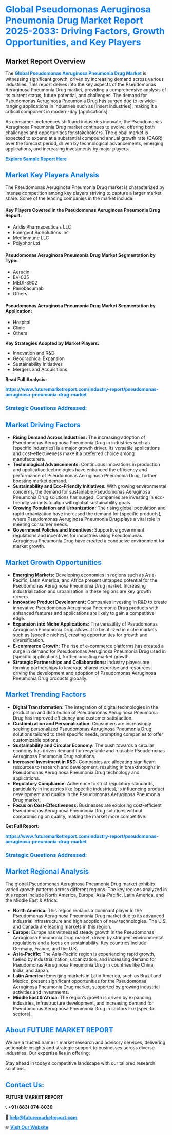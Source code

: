 <h1 style="color: #007BFF;">Global Pseudomonas Aeruginosa Pneumonia Drug Market Report 2025-2033: Driving Factors, Growth Opportunities, and Key Players</h1>

<section id="overview">
<h2>Market Report Overview</h2>
<p>The <a href="https://www.futuremarketreport.com/industry-report/pseudomonas-aeruginosa-pneumonia-drug-market" style="color: #007BFF; text-decoration: none;"><strong>Global Pseudomonas Aeruginosa Pneumonia Drug Market</strong></a> is witnessing significant growth, driven by increasing demand across various industries. This report delves into the key aspects of the Pseudomonas Aeruginosa Pneumonia Drug market, providing a comprehensive analysis of its current status, future potential, and challenges. The demand for Pseudomonas Aeruginosa Pneumonia Drug has surged due to its wide-ranging applications in industries such as [insert industries], making it a critical component in modern-day [applications].</p>
<p>As consumer preferences shift and industries innovate, the Pseudomonas Aeruginosa Pneumonia Drug market continues to evolve, offering both challenges and opportunities for stakeholders. The global market is expected to expand at a substantial compound annual growth rate (CAGR) over the forecast period, driven by technological advancements, emerging applications, and increasing investments by major players.</p>
</section>

<section id="overview">
<p><a href="https://www.futuremarketreport.com/request-sample/reportId=53589" style="color: #007BFF; text-decoration: none;"><strong>Explore Sample Report Here</strong></a></p>
</section>

<section id="key-players">
<h2 style="color: #007BFF;">Market Key Players Analysis</h2>
<p>The Pseudomonas Aeruginosa Pneumonia Drug market is characterized by intense competition among key players striving to capture a larger market share. Some of the leading companies in the market include:</p>
<h4>Key Players Covered in the Pseudomonas Aeruginosa Pneumonia Drug Report:</h4>
<ul><li>Aridis Pharmaceuticals LLC</li><li>Emergent BioSolutions Inc</li><li>MedImmune LLC</li><li>Polyphor Ltd</li></ul>
<h4>Pseudomonas Aeruginosa Pneumonia Drug Market Segmentation by Type:</h4>
<ul><li>Aerucin</li><li>EV-035</li><li>MEDI-3902</li><li>Panobacumab</li><li>Others</li></ul>

<h4>Pseudomonas Aeruginosa Pneumonia Drug Market Segmentation by Application:</h4>
<ul><li>Hospital</li><li>Clinic</li><li>Others</li></ul>
<p><strong>Key Strategies Adopted by Market Players:</strong></p>
<ul>
<li>Innovation and R&D</li>
<li>Geographical Expansion</li>
<li>Sustainability Initiatives</li>
<li>Mergers and Acquisitions</li>
</ul>
</section>

<section>
<p><strong>Read Full Analysis: </strong></p><a href="https://www.futuremarketreport.com/industry-report/pseudomonas-aeruginosa-pneumonia-drug-market" style="color: #007BFF; text-decoration: none;"><strong>https://www.futuremarketreport.com/industry-report/pseudomonas-aeruginosa-pneumonia-drug-market</strong></a>
<h3 style="color: #007BFF;">Strategic Questions Addressed:</h3>
</section>

<section id="driving-factors">
<h2 style="color: #007BFF;">Market Driving Factors</h2>
<ul>
<li><strong>Rising Demand Across Industries:</strong> The increasing adoption of Pseudomonas Aeruginosa Pneumonia Drug in industries such as [specific industries] is a major growth driver. Its versatile applications and cost-effectiveness make it a preferred choice among manufacturers.</li>
<li><strong>Technological Advancements:</strong> Continuous innovations in production and application technologies have enhanced the efficiency and performance of Pseudomonas Aeruginosa Pneumonia Drug, further boosting market demand.</li>
<li><strong>Sustainability and Eco-Friendly Initiatives:</strong> With growing environmental concerns, the demand for sustainable Pseudomonas Aeruginosa Pneumonia Drug solutions has surged. Companies are investing in eco-friendly variants to align with global sustainability goals.</li>
<li><strong>Growing Population and Urbanization:</strong> The rising global population and rapid urbanization have increased the demand for [specific products], where Pseudomonas Aeruginosa Pneumonia Drug plays a vital role in meeting consumer needs.</li>
<li><strong>Government Policies and Incentives:</strong> Supportive government regulations and incentives for industries using Pseudomonas Aeruginosa Pneumonia Drug have created a conducive environment for market growth.</li>
</ul>
</section>

<section id="growth-opportunities">
<h2 style="color: #007BFF;">Market Growth Opportunities</h2>
<ul>
<li><strong>Emerging Markets:</strong> Developing economies in regions such as Asia-Pacific, Latin America, and Africa present untapped potential for the Pseudomonas Aeruginosa Pneumonia Drug market. Increasing industrialization and urbanization in these regions are key growth drivers.</li>
<li><strong>Innovative Product Development:</strong> Companies investing in R&D to create innovative Pseudomonas Aeruginosa Pneumonia Drug products with enhanced features and applications are likely to gain a competitive edge.</li>
<li><strong>Expansion into Niche Applications:</strong> The versatility of Pseudomonas Aeruginosa Pneumonia Drug allows it to be utilized in niche markets such as [specific niches], creating opportunities for growth and diversification.</li>
<li><strong>E-commerce Growth:</strong> The rise of e-commerce platforms has created a surge in demand for Pseudomonas Aeruginosa Pneumonia Drug used in [specific applications], further boosting market growth.</li>
<li><strong>Strategic Partnerships and Collaborations:</strong> Industry players are forming partnerships to leverage shared expertise and resources, driving the development and adoption of Pseudomonas Aeruginosa Pneumonia Drug products globally.</li>
</ul>
</section>

<section id="trending-factors">
<h2 style="color: #007BFF;">Market Trending Factors</h2>
<ul>
<li><strong>Digital Transformation:</strong> The integration of digital technologies in the production and distribution of Pseudomonas Aeruginosa Pneumonia Drug has improved efficiency and customer satisfaction.</li>
<li><strong>Customization and Personalization:</strong> Consumers are increasingly seeking personalized Pseudomonas Aeruginosa Pneumonia Drug solutions tailored to their specific needs, prompting companies to offer customizable options.</li>
<li><strong>Sustainability and Circular Economy:</strong> The push towards a circular economy has driven demand for recyclable and reusable Pseudomonas Aeruginosa Pneumonia Drug solutions.</li>
<li><strong>Increased Investment in R&D:</strong> Companies are allocating significant resources to research and development, resulting in breakthroughs in Pseudomonas Aeruginosa Pneumonia Drug technology and applications.</li>
<li><strong>Regulatory Compliance:</strong> Adherence to strict regulatory standards, particularly in industries like [specific industries], is influencing product development and quality in the Pseudomonas Aeruginosa Pneumonia Drug market.</li>
<li><strong>Focus on Cost-Effectiveness:</strong> Businesses are exploring cost-efficient Pseudomonas Aeruginosa Pneumonia Drug solutions without compromising on quality, making the market more competitive.</li>
</ul>
</section>

<section>
<p><strong>Get Full Report: </strong></p><a href="https://www.futuremarketreport.com/industry-report/pseudomonas-aeruginosa-pneumonia-drug-market" style="color: #007BFF; text-decoration: none;"><strong>https://www.futuremarketreport.com/industry-report/pseudomonas-aeruginosa-pneumonia-drug-market</strong></a>
<h3 style="color: #007BFF;">Strategic Questions Addressed:</h3>
</section>


<section id="regional-analysis">
<h2 style="color: #007BFF;">Market Regional Analysis</h2>
<p>The global Pseudomonas Aeruginosa Pneumonia Drug market exhibits varied growth patterns across different regions. The key regions analyzed in this report include North America, Europe, Asia-Pacific, Latin America, and the Middle East & Africa:</p>
<ul>
<li><strong>North America:</strong> This region remains a dominant player in the Pseudomonas Aeruginosa Pneumonia Drug market due to its advanced industrial infrastructure and high adoption of new technologies. The U.S. and Canada are leading markets in this region.</li>
<li><strong>Europe:</strong> Europe has witnessed steady growth in the Pseudomonas Aeruginosa Pneumonia Drug market, driven by stringent environmental regulations and a focus on sustainability. Key countries include Germany, France, and the U.K.</li>
<li><strong>Asia-Pacific:</strong> The Asia-Pacific region is experiencing rapid growth, fueled by industrialization, urbanization, and increasing demand for Pseudomonas Aeruginosa Pneumonia Drug in countries like China, India, and Japan.</li>
<li><strong>Latin America:</strong> Emerging markets in Latin America, such as Brazil and Mexico, present significant opportunities for the Pseudomonas Aeruginosa Pneumonia Drug market, supported by growing industrial activities and investments.</li>
<li><strong>Middle East & Africa:</strong> The region’s growth is driven by expanding industries, infrastructure development, and increasing demand for Pseudomonas Aeruginosa Pneumonia Drug in sectors like [specific sectors].</li>
</ul>
</section>

<footer>
<h2 style="color: #007BFF;">About FUTURE MARKET REPORT</h2>
<p>We are a trusted name in market research and advisory services, delivering actionable insights and strategic support to businesses across diverse industries. Our expertise lies in offering:</p>

<p>Stay ahead in today’s competitive landscape with our tailored research solutions.</p>

<h2 style="color: #007BFF;">Contact Us:</h2>
<p><strong>FUTURE MARKET REPORT</strong></p>
<p>📞 <strong>+91 (883) 074-8030</strong></p>
<p>📧 <strong><a href="mailto:help@futuremarketreport.com" style="color: #007BFF;">help@futuremarketreport.com</a></strong></p>
<p>🌐 <strong><a href="https://www.futuremarketreport.com/" style="color: #007BFF;">Visit Our Website</a></strong></p>
</footer>